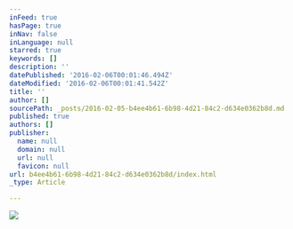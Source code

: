 ```yaml
---
inFeed: true
hasPage: true
inNav: false
inLanguage: null
starred: true
keywords: []
description: ''
datePublished: '2016-02-06T00:01:46.494Z'
dateModified: '2016-02-06T00:01:41.542Z'
title: ''
author: []
sourcePath: _posts/2016-02-05-b4ee4b61-6b98-4d21-84c2-d634e0362b8d.md
published: true
authors: []
publisher:
  name: null
  domain: null
  url: null
  favicon: null
url: b4ee4b61-6b98-4d21-84c2-d634e0362b8d/index.html
_type: Article

---
```

![](https://the-grid-user-content.s3-us-west-2.amazonaws.com/eb9031ba-059b-41e5-9427-41286c1b4ae8.png)